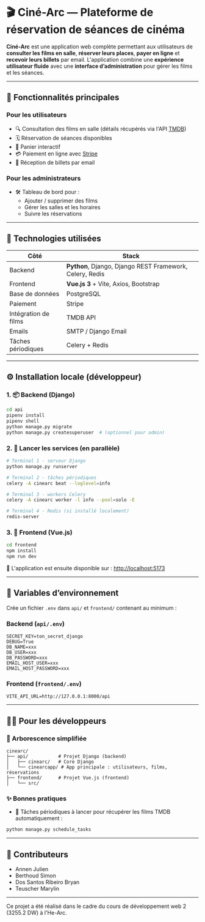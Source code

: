 # 🎬 Ciné-Arc — Plateforme de réservation de séances de cinéma

**Ciné-Arc** est une application web complète permettant aux utilisateurs de **consulter les films en salle**, **réserver leurs places**, **payer en ligne** et **recevoir leurs billets** par email. L'application combine une **expérience utilisateur fluide** avec une **interface d’administration** pour gérer les films et les séances.

---

## 🚀 Fonctionnalités principales

### Pour les utilisateurs
- 🔍 Consultation des films en salle (détails récupérés via l'API [TMDB](https://www.themoviedb.org/))
- 🗓 Réservation de séances disponibles
- 🛒 Panier interactif
- 💳 Paiement en ligne avec [Stripe](https://stripe.com/)
- 📩 Réception de billets par email

### Pour les administrateurs
- 🛠 Tableau de bord pour :
  - Ajouter / supprimer des films
  - Gérer les salles et les horaires
  - Suivre les réservations

---

## 🧰 Technologies utilisées

| Côté | Stack |
|------|-------|
| Backend | **Python**, Django, Django REST Framework, Celery, Redis |
| Frontend | **Vue.js 3** + Vite, Axios, Bootstrap |
| Base de données | PostgreSQL |
| Paiement | Stripe |
| Intégration de films | TMDB API |
| Emails | SMTP / Django Email |
| Tâches périodiques | Celery + Redis |

---

## ⚙️ Installation locale (développeur)

### 1. 📦 Backend (Django)
```bash
cd api
pipenv install
pipenv shell
python manage.py migrate
python manage.py createsuperuser  # (optionnel pour admin)
```

### 2. 🚀 Lancer les services (en parallèle)
```bash
# Terminal 1 - serveur Django
python manage.py runserver

# Terminal 2 - tâches périodiques
celery -A cinearc beat --loglevel=info

# Terminal 3 - workers Celery
celery -A cinearc worker -l info --pool=solo -E

# Terminal 4 - Redis (si installé localement)
redis-server
```

### 3. 🎨 Frontend (Vue.js)
```bash
cd frontend
npm install
npm run dev
```

🔗 L'application est ensuite disponible sur : [http://localhost:5173](http://localhost:5173)

---

## 🔐 Variables d’environnement

Crée un fichier `.env` dans `api/` et `frontend/` contenant au minimum :

### Backend (`api/.env`)
```
SECRET_KEY=ton_secret_django
DEBUG=True
DB_NAME=xxx
DB_USER=xxx
DB_PASSWORD=xxx
EMAIL_HOST_USER=xxx
EMAIL_HOST_PASSWORD=xxx
```

### Frontend (`frontend/.env`)
```
VITE_API_URL=http://127.0.0.1:8000/api
```

---

## 👨‍💻 Pour les développeurs

### 📁 Arborescence simplifiée
```
cinearc/
├── api/           # Projet Django (backend)
│   ├── cinearc/   # Core Django
│   └── cinearcapp/ # App principale : utilisateurs, films, réservations
├── frontend/      # Projet Vue.js (frontend)
│   └── src/
```

### ✨ Bonnes pratiques

- 🔁 Tâches périodiques à lancer pour récupérer les films TMDB automatiquement :
```bash
python manage.py schedule_tasks
```

---

## 🤝 Contributeurs

- Annen Julien
- Berthoud Simon
- Dos Santos Ribeiro Bryan
- Teuscher Marylin

---


Ce projet a été réalisé dans le cadre du cours de développement web 2 (3255.2 DW) à l'He-Arc.
